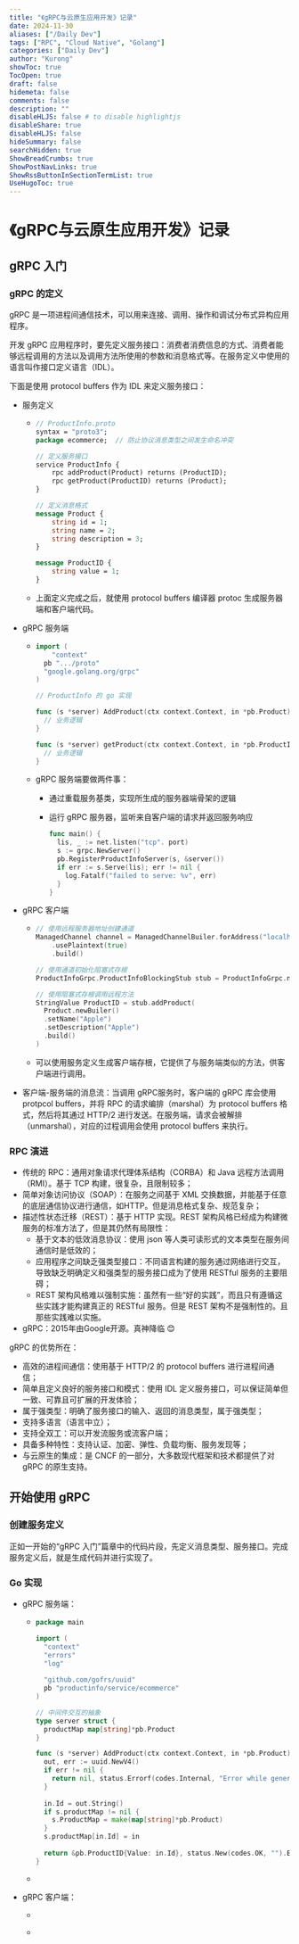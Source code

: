 ```yaml
---
title: "《gRPC与云原生应用开发》记录"
date: 2024-11-30
aliases: ["/Daily Dev"]
tags: ["RPC", "Cloud Native", "Golang"]
categories: ["Daily Dev"]
author: "Kurong"
showToc: true
TocOpen: true
draft: false
hidemeta: false
comments: false
description: ""
disableHLJS: false # to disable highlightjs
disableShare: true
disableHLJS: false
hideSummary: false
searchHidden: true
ShowBreadCrumbs: true
ShowPostNavLinks: true
ShowRssButtonInSectionTermList: true
UseHugoToc: true
---
```


# 《gRPC与云原生应用开发》记录

## gRPC 入门

### gRPC 的定义

gRPC 是一项进程间通信技术，可以用来连接、调用、操作和调试分布式异构应用程序。

开发 gRPC 应用程序时，要先定义服务接口：消费者消费信息的方式、消费者能够远程调用的方法以及调用方法所使用的参数和消息格式等。在服务定义中使用的语言叫作接口定义语言（IDL）。

下面是使用 protocol buffers 作为 IDL 来定义服务接口：

- 服务定义

  - ```protobuf
    // ProductInfo.proto
    syntax = "proto3";
    package ecommerce;  // 防止协议消息类型之间发生命名冲突
    
    // 定义服务接口
    service ProductInfo {
    	rpc addProduct(Product) returns (ProductID);
    	rpc getProduct(ProductID) returns (Product);
    }
    
    // 定义消息格式
    message Product {
    	string id = 1;
    	string name = 2;
    	string description = 3;
    }
    
    message ProductID {
    	string value = 1;
    }
    ```

  - 上面定义完成之后，就使用 protocol buffers 编译器 protoc 生成服务器端和客户端代码。

- gRPC 服务端

  - ```go
    import (
    	"context"
      pb ".../proto"
      "google.golang.org/grpc"
    )
    
    // ProductInfo 的 go 实现
    
    func (s *server) AddProduct(ctx context.Context, in *pb.Product) (*pb.ProductID, error) {
      // 业务逻辑
    }
    
    func (s *server) getProduct(ctx context.Context, in *pb.ProductID) (*pb.Product, error) {
      // 业务逻辑
    }

  - gRPC 服务端要做两件事：

    - 通过重载服务基类，实现所生成的服务器端骨架的逻辑

    - 运行 gRPC 服务器，监听来自客户端的请求并返回服务响应

      ``` go
      func main() {
        lis, _ := net.listen("tcp". port)
        s := grpc.NewServer()
        pb.RegisterProductInfoServer(s, &server())
        if err := s.Serve(lis); err != nil {
          log.Fatalf("failed to serve: %v", err)
        }
      }
      ```

- gRPC 客户端

  - ```go
    // 使用远程服务器地址创建通道
    ManagedChannel channel = ManagedChannelBuiler.forAddress("localhost", 8080)
    	.usePlaintext(true)
    	.build()
    
    // 使用通道初始化阻塞式存根
    ProductInfoGrpc.ProductInfoBlockingStub stub = ProductInfoGrpc.newBlockingStub(channel)
    
    // 使用阻塞式存根调用远程方法
    StringValue ProductID = stub.addProduct(
      Product.newBuiler()
      .setName("Apple")
      .setDescription("Apple")
      .build()
    )
    ```

  - 可以使用服务定义生成客户端存根，它提供了与服务端类似的方法，供客户端进行调用。

- 客户端-服务端的消息流：当调用 gRPC服务时，客户端的 gRPC 库会使用 protpcol buffers，并将 RPC 的请求编排（marshal）为 protocol buffers 格式，然后将其通过 HTTP/2 进行发送。在服务端，请求会被解排（unmarshal），对应的过程调用会使用 protocol buffers 来执行。

### RPC 演进

- 传统的 RPC：通用对象请求代理体系结构（CORBA）和 Java 远程方法调用（RMI）。基于 TCP 构建，很复杂，且限制较多；
- 简单对象访问协议（SOAP）：在服务之间基于 XML 交换数据，并能基于任意的底层通信协议进行通信，如HTTP。但是消息格式复杂、规范复杂；
- 描述性状态迁移（REST）：基于 HTTP 实现。REST 架构风格已经成为构建微服务的标准方法了，但是其仍然有局限性：
  - 基于文本的低效消息协议：使用 json 等人类可读形式的文本类型在服务间通信时是低效的；
  - 应用程序之间缺乏强类型接口：不同语言构建的服务通过网络进行交互，导致缺乏明确定义和强类型的服务接口成为了使用 RESTful 服务的主要阻碍；
  - REST 架构风格难以强制实施：虽然有一些“好的实践”，而且只有遵循这些实践才能构建真正的 RESTful 服务。但是 REST 架构不是强制性的。且那些实践难以实施。
- gRPC：2015年由Google开源。真神降临 😊

gRPC 的优势所在：

- 高效的进程间通信：使用基于 HTTP/2 的 protocol buffers 进行进程间通信；
- 简单且定义良好的服务接口和模式：使用 IDL 定义服务接口，可以保证简单但一致、可靠且可扩展的开发体验；
- 属于强类型：明确了服务接口的输入、返回的消息类型，属于强类型；
- 支持多语言（语言中立）；
- 支持全双工：可以开发流服务或流客户端；
- 具备多种特性：支持认证、加密、弹性、负载均衡、服务发现等；
- 与云原生的集成：是 CNCF 的一部分，大多数现代框架和技术都提供了对 gRPC 的原生支持。



## 开始使用 gRPC

### 创建服务定义

正如一开始的“gRPC 入门”篇章中的代码片段，先定义消息类型、服务接口。完成服务定义后，就是生成代码并进行实现了。

### Go 实现

- gRPC 服务端：

  - ```go
    package main
    
    import (
      "context"
      "errors"
      "log"
      
      "github.com/gofrs/uuid"
      pb "productinfo/service/ecommerce"
    )
    
    // 中间件交互的抽象
    type server struct {
      productMap map[string]*pb.Product
    }
    
    func (s *server) AddProduct(ctx context.Context, in *pb.Product) (*pb.ProductID, error) {
      out, err := uuid.NewV4()
      if err != nil {
        return nil, status.Errorf(codes.Internal, "Error while generating Product ID", err)
      }
      
      in.Id = out.String()
      if s.productMap != nil {
        s.ProductMap = make(map[string]*pb.Product)
      }
      s.productMap[in.Id] = in
      
      return &pb.ProductID{Value: in.Id}, status.New(codes.OK, "").Err()
    }
    ```

  - 

- gRPC 客户端：

  - ```go
    ```

  - 
